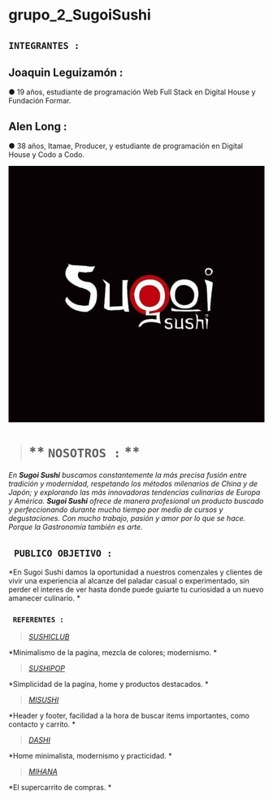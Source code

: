 # grupo_2_SugoiSushi 

## **`INTEGRANTES :`**

## Joaquin Leguizamón : 
● 19 años, estudiante de programación Web Full Stack en Digital House y Fundación Formar. 

## Alen Long : 
● 38 años, Itamae, Producer, y estudiante de programación en Digital House y Codo a Codo. 

![SUGOI SUSHI](/images/Logo%20Sugoi.jpg "SUGOI SUSHI")

># ** ` NOSOTROS : ` **
*En **Sugoi Sushi** buscamos constantemente la más precisa fusión entre tradición y modernidad, respetando los métodos milenarios de China y de Japón; y explorando las más innovadoras tendencias culinarias de Europa y América. 
**Sugoi Sushi** ofrece de manera profesional un producto buscado y perfeccionando durante mucho tiempo por medio de cursos y degustaciones. Con mucho trabajo, pasión y amor por lo que se hace. Porque la Gastronomía también es arte.* 

## **` PUBLICO OBJETIVO :`**
*En Sugoi Sushi damos la oportunidad a nuestros comenzales y clientes de vivir una experiencia al alcanze del paladar casual o experimentado, sin perder el interes de ver hasta donde puede guiarte tu curiosidad a un nuevo amanecer culinario.  *

### **` REFERENTES :`**
>[*SUSHICLUB*](https://www.sushiclub.com.ar/ "Enlace") 

*Minimalismo de la pagina, mezcla de colores; modernismo. *

>[*SUSHIPOP*](https://www.sushipop.com.ar/?gclid=Cj0KCQjwqPGUBhDwARIsANNwjV4lqV-pqup8fRmYocFXhLLIdgOZjg65Npt0P7wFWfqiAwlqnTJxNN8aAkYGEALw_wcB "Enlace") 

*Simplicidad de la pagina, home y productos destacados. *

>[*MISUSHI*](https://www.misushipunta.com/ "Enlace") 

*Header y footer, facilidad a la hora de buscar items importantes, como contacto y carrito. *

>[*DASHI*](http://www.dashi.com.ar/ "Enlace") 

*Home minimalista, modernismo y practicidad. *

>[*MIHANA*](https://pedidos.masdelivery.com/mihana-sushi?utm_source=ENLACE&utm_medium=DESDE&utm_campaign=WEB "Enlace") 

*El supercarrito de compras. *
